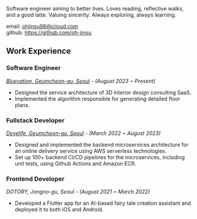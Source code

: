 Software engineer aiming to better lives. Loves reading, reflective walks, and a good latte. Valuing sincerity. Always exploring, always learning.

email: <a href="mailto:ohjinsu98@icloud.com">ohjinsu98@icloud.com</a>  
github: <a href="https://github.com/oh-jinsu" target="_blank" rel="noreferrer">https://github.com/oh-jinsu</a>

## Work Experience

### Software Engineer

<i>[Bluevation, Geumcheon-gu, Seoul](https://bluevation.com) - (August 2023 ~ Present)</i>

-   Designed the service architecture of 3D interior design consulting SaaS.
-   Implemented the algorithm responsible for generating detailed floor plans.

### Fullstack Developer

<i>[Develife, Geumcheon-gu, Seoul](https://develife.kr) - (March 2022 ~ August 2023)</i>

-   Designed and implemented the backend microservices architecture for an online delivery service using AWS serverless technologies.
-   Set up 100+ backend CI/CD pipelines for the microservices, including unit tests, using Github Actions and Amazon ECR.

### Frontend Developer

<i>DOTORY, Jongno-gu, Seoul - (August 2021 ~ March 2022)</i>

-   Developed a Flutter app for an AI-based fairy tale creation assistant and deployed it to both iOS and Android.
